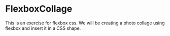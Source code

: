 # FlexboxCollage
This is an exercise for flexbox css. We will be creating a photo collage using flexbox and insert it in a CSS shape.

